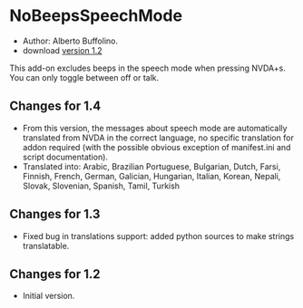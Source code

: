 # NoBeepsSpeechMode #
*	 Author: Alberto Buffolino.
*	 download [version 1.2][1]

This add-on excludes beeps in the speech mode when pressing NVDA+s.
You can only toggle between off or talk.

## Changes for 1.4 ##
*	 From this version, the messages about speech mode are automatically translated from NVDA in the correct language, no specific translation for addon required (with the possible obvious exception of manifest.ini and script documentation).
*	 Translated into: Arabic, Brazilian Portuguese, Bulgarian, Dutch, Farsi, Finnish, French, German, Galician, Hungarian, Italian, Korean, Nepali, Slovak, Slovenian, Spanish, Tamil, Turkish

## Changes for 1.3 ##
*	 Fixed bug in translations support: added python sources to make strings translatable.

## Changes for 1.2 ##
*	 Initial version.

[1]: http://addons.nvda-project.org/files/get.php?file=nb
